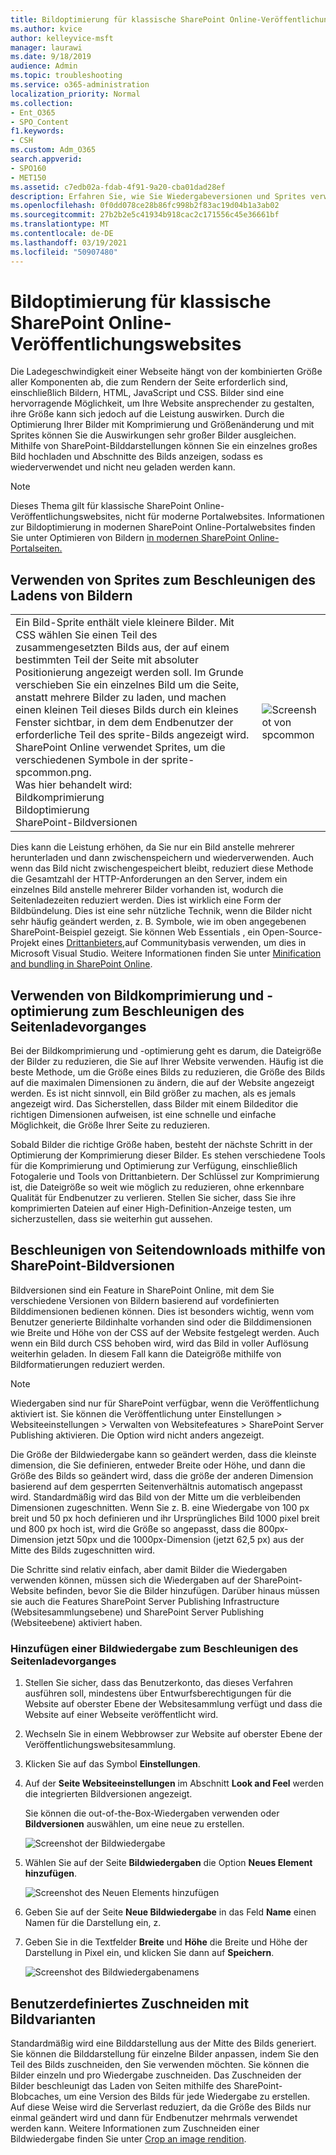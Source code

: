 ```yaml
---
title: Bildoptimierung für klassische SharePoint Online-Veröffentlichungswebsites
ms.author: kvice
author: kelleyvice-msft
manager: laurawi
ms.date: 9/18/2019
audience: Admin
ms.topic: troubleshooting
ms.service: o365-administration
localization_priority: Normal
ms.collection:
- Ent_O365
- SPO_Content
f1.keywords:
- CSH
ms.custom: Adm_O365
search.appverid:
- SPO160
- MET150
ms.assetid: c7edb02a-fdab-4f91-9a20-cba01dad28ef
description: Erfahren Sie, wie Sie Wiedergabeversionen und Sprites verwenden, um die Bildleistung auf Ihren klassischen SharePoint Online-Veröffentlichungswebsites zu verbessern.
ms.openlocfilehash: 0f0dd078ce28b86fc998b2f83ac19d04b1a3ab02
ms.sourcegitcommit: 27b2b2e5c41934b918cac2c171556c45e36661bf
ms.translationtype: MT
ms.contentlocale: de-DE
ms.lasthandoff: 03/19/2021
ms.locfileid: "50907480"
---
```

# <a name="image-optimization-for-sharepoint-online-classic-publishing-sites"></a>Bildoptimierung für klassische SharePoint Online-Veröffentlichungswebsites

Die Ladegeschwindigkeit einer Webseite hängt von der kombinierten Größe aller Komponenten ab, die zum Rendern der Seite erforderlich sind, einschließlich Bildern, HTML, JavaScript und CSS. Bilder sind eine hervorragende Möglichkeit, um Ihre Website ansprechender zu gestalten, ihre Größe kann sich jedoch auf die Leistung auswirken. Durch die Optimierung Ihrer Bilder mit Komprimierung und Größenänderung und mit Sprites können Sie die Auswirkungen sehr großer Bilder ausgleichen. Mithilfe von SharePoint-Bilddarstellungen können Sie ein einzelnes großes Bild hochladen und Abschnitte des Bilds anzeigen, sodass es wiederverwendet und nicht neu geladen werden kann.

>[!NOTE]
>Dieses Thema gilt für klassische SharePoint Online-Veröffentlichungswebsites, nicht für moderne Portalwebsites. Informationen zur Bildoptimierung in modernen SharePoint Online-Portalwebsites finden Sie unter Optimieren von Bildern [in modernen SharePoint Online-Portalseiten.](modern-image-optimization.md)
  
## <a name="using-sprites-to-speed-up-image-loading"></a>Verwenden von Sprites zum Beschleunigen des Ladens von Bildern

|||
|:-----|:-----|
| Ein Bild-Sprite enthält viele kleinere Bilder. Mit CSS wählen Sie einen Teil des zusammengesetzten Bilds aus, der auf einem bestimmten Teil der Seite mit absoluter Positionierung angezeigt werden soll. Im Grunde verschieben Sie ein einzelnes Bild um die Seite, anstatt mehrere Bilder zu laden, und machen einen kleinen Teil dieses Bilds durch ein kleines Fenster sichtbar, in dem dem Endbenutzer der erforderliche Teil des sprite-Bilds angezeigt wird. SharePoint Online verwendet Sprites, um die verschiedenen Symbole in der sprite-spcommon.png.  <br/>  Was hier behandelt wird:  <br/>  Bildkomprimierung  <br/>  Bildoptimierung  <br/>  SharePoint-Bildversionen  <br/> |![Screenshot von spcommon](../media/cc5cdee1-8e54-4537-9a8a-8854f4ee849f.png)|
   
Dies kann die Leistung erhöhen, da Sie nur ein Bild anstelle mehrerer herunterladen und dann zwischenspeichern und wiederverwenden. Auch wenn das Bild nicht zwischengespeichert bleibt, reduziert diese Methode die Gesamtzahl der HTTP-Anforderungen an den Server, indem ein einzelnes Bild anstelle mehrerer Bilder vorhanden ist, wodurch die Seitenladezeiten reduziert werden. Dies ist wirklich eine Form der Bildbündelung. Dies ist eine sehr nützliche Technik, wenn die Bilder nicht sehr häufig geändert werden, z. B. Symbole, wie im oben angegebenen SharePoint-Beispiel gezeigt. Sie können Web Essentials , ein Open-Source-Projekt eines [Drittanbieters,](https://vswebessentials.com/)auf Communitybasis verwenden, um dies in Microsoft Visual Studio. Weitere Informationen finden Sie unter [Minification and bundling in SharePoint Online](./minification-and-bundling-in-sharepoint-online.md).
  
## <a name="using-image-compression-and-optimization-to-speed-up-page-loading"></a>Verwenden von Bildkomprimierung und -optimierung zum Beschleunigen des Seitenladevorganges

Bei der Bildkomprimierung und -optimierung geht es darum, die Dateigröße der Bilder zu reduzieren, die Sie auf Ihrer Website verwenden. Häufig ist die beste Methode, um die Größe eines Bilds zu reduzieren, die Größe des Bilds auf die maximalen Dimensionen zu ändern, die auf der Website angezeigt werden. Es ist nicht sinnvoll, ein Bild größer zu machen, als es jemals angezeigt wird. Das Sicherstellen, dass Bilder mit einem Bildeditor die richtigen Dimensionen aufweisen, ist eine schnelle und einfache Möglichkeit, die Größe Ihrer Seite zu reduzieren.
  
Sobald Bilder die richtige Größe haben, besteht der nächste Schritt in der Optimierung der Komprimierung dieser Bilder. Es stehen verschiedene Tools für die Komprimierung und Optimierung zur Verfügung, einschließlich Fotogalerie und Tools von Drittanbietern. Der Schlüssel zur Komprimierung ist, die Dateigröße so weit wie möglich zu reduzieren, ohne erkennbare Qualität für Endbenutzer zu verlieren. Stellen Sie sicher, dass Sie ihre komprimierten Dateien auf einer High-Definition-Anzeige testen, um sicherzustellen, dass sie weiterhin gut aussehen.
  
## <a name="speed-up-page-downloads-by-using-sharepoint-image-renditions"></a>Beschleunigen von Seitendownloads mithilfe von SharePoint-Bildversionen

Bildversionen sind ein Feature in SharePoint Online, mit dem Sie verschiedene Versionen von Bildern basierend auf vordefinierten Bilddimensionen bedienen können. Dies ist besonders wichtig, wenn vom Benutzer generierte Bildinhalte vorhanden sind oder die Bilddimensionen wie Breite und Höhe von der CSS auf der Website festgelegt werden. Auch wenn ein Bild durch CSS behoben wird, wird das Bild in voller Auflösung weiterhin geladen. In diesem Fall kann die Dateigröße mithilfe von Bildformatierungen reduziert werden.
  
> [!NOTE]
> Wiedergaben sind nur für SharePoint verfügbar, wenn die Veröffentlichung aktiviert ist. Sie können die Veröffentlichung unter Einstellungen \> Websiteeinstellungen \> Verwalten von Websitefeatures \> SharePoint Server Publishing aktivieren. Die Option wird nicht anders angezeigt.
  
Die Größe der Bildwiedergabe kann so geändert werden, dass die kleinste dimension, die Sie definieren, entweder Breite oder Höhe, und dann die Größe des Bilds so geändert wird, dass die größe der anderen Dimension basierend auf dem gesperrten Seitenverhältnis automatisch angepasst wird. Standardmäßig wird das Bild von der Mitte um die verbleibenden Dimensionen zugeschnitten. Wenn Sie z. B. eine Wiedergabe von 100 px breit und 50 px hoch definieren und ihr Ursprüngliches Bild 1000 pixel breit und 800 px hoch ist, wird die Größe so angepasst, dass die 800px-Dimension jetzt 50px und die 1000px-Dimension (jetzt 62,5 px) aus der Mitte des Bilds zugeschnitten wird.
  
Die Schritte sind relativ einfach, aber damit Bilder die Wiedergaben verwenden können, müssen sich die Wiedergaben auf der SharePoint-Website befinden, bevor Sie die Bilder hinzufügen. Darüber hinaus müssen sie auch die Features SharePoint Server Publishing Infrastructure (Websitesammlungsebene) und SharePoint Server Publishing (Websiteebene) aktiviert haben.
  
### <a name="add-an-image-rendition-to-speed-up-page-loading"></a>Hinzufügen einer Bildwiedergabe zum Beschleunigen des Seitenladevorganges
  
1. Stellen Sie sicher, dass das Benutzerkonto, das dieses Verfahren ausführen soll, mindestens über Entwurfsberechtigungen für die Website auf oberster Ebene der Websitesammlung verfügt und dass die Website auf einer Webseite veröffentlicht wird.

2. Wechseln Sie in einem Webbrowser zur Website auf oberster Ebene der Veröffentlichungswebsitesammlung.

3. Klicken Sie auf das Symbol **Einstellungen**.

4. Auf der **Seite Websiteeinstellungen** im Abschnitt **Look and Feel** werden die integrierten Bildversionen angezeigt.

    Sie können die out-of-the-Box-Wiedergaben verwenden oder **Bildversionen** auswählen, um eine neue zu erstellen.

    ![Screenshot der Bildwiedergabe](../media/eaae0d53-657d-47ef-b687-65c5167eae4d.PNG)
  
5. Wählen Sie auf der Seite **Bildwiedergaben** die Option **Neues Element hinzufügen**.

    ![Screenshot des Neuen Elements hinzufügen](../media/8cede22e-52bf-4d9d-99cb-162f2f6ce92b.PNG)
  
6. Geben Sie auf der Seite **Neue Bildwiedergabe** in das Feld **Name** einen Namen für die Darstellung ein, z.

7. Geben Sie in die Textfelder **Breite** und **Höhe** die Breite und Höhe der Darstellung in Pixel ein, und klicken Sie dann auf **Speichern**.

    ![Screenshot des Bildwiedergabenamens](../media/5a6119ed-c163-40df-a4db-ec629d15607d.PNG)
  
## <a name="custom-cropping-with-image-renditions"></a>Benutzerdefiniertes Zuschneiden mit Bildvarianten

Standardmäßig wird eine Bilddarstellung aus der Mitte des Bilds generiert. Sie können die Bilddarstellung für einzelne Bilder anpassen, indem Sie den Teil des Bilds zuschneiden, den Sie verwenden möchten. Sie können die Bilder einzeln und pro Wiedergabe zuschneiden. Das Zuschneiden der Bilder beschleunigt das Laden von Seiten mithilfe des SharePoint-Blobcaches, um eine Version des Bilds für jede Wiedergabe zu erstellen. Auf diese Weise wird die Serverlast reduziert, da die Größe des Bilds nur einmal geändert wird und dann für Endbenutzer mehrmals verwendet werden kann. Weitere Informationen zum Zuschneiden einer Bildwiedergabe finden Sie unter [Crop an image rendition](/sharepoint/dev/general-development/sharepoint-design-manager-device-channels).
